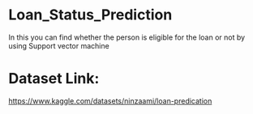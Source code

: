 # Loan_Status_Prediction
In this you can find whether the person is  eligible for the loan or not by using Support vector  machine 

# Dataset Link:
https://www.kaggle.com/datasets/ninzaami/loan-predication
